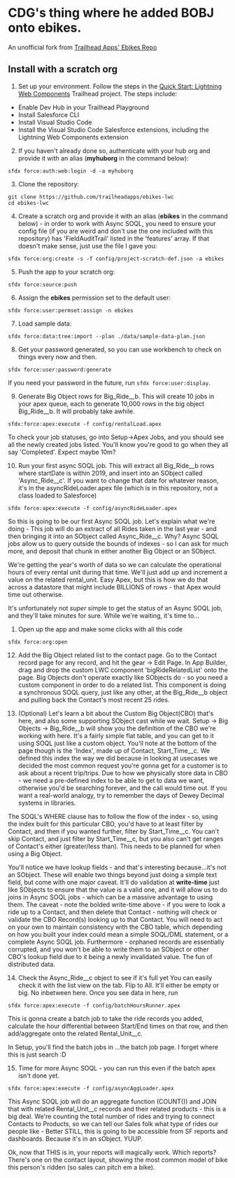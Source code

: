 # CDG's thing where he added BOBJ onto ebikes.
An unofficial fork from [Trailhead Apps' Ebikes Repo](https://github.com/trailheadapps/ebikes-lwc)

## Install with a scratch org

1. Set up your environment. Follow the steps in the [Quick Start: Lightning Web Components](https://trailhead.salesforce.com/content/learn/projects/quick-start-lightning-web-components/) Trailhead project. The steps include:

-   Enable Dev Hub in your Trailhead Playground
-   Install Salesforce CLI
-   Install Visual Studio Code
-   Install the Visual Studio Code Salesforce extensions, including the Lightning Web Components extension

2. If you haven't already done so, authenticate with your hub org and provide it with an alias (**myhuborg** in the command below):

```
sfdx force:auth:web:login -d -a myhuborg
```

3. Clone the repository:

```
git clone https://github.com/trailheadapps/ebikes-lwc
cd ebikes-lwc
```

4. Create a scratch org and provide it with an alias (**ebikes** in the command below) - in order to work with Async SOQL, you need to ensure your config file (if you are weird and don't use the one included with this repository) has 'FieldAuditTrail' listed in the 'features' array. If that doesn't make sense, just use the file I gave you:
```
sfdx force:org:create -s -f config/project-scratch-def.json -a ebikes
```

5. Push the app to your scratch org:

```
sfdx force:source:push
```

6. Assign the **ebikes** permission set to the default user:

```
sfdx force:user:permset:assign -n ebikes
```

7. Load sample data:

```
sfdx force:data:tree:import --plan ./data/sample-data-plan.json
```

8. Get your password generated, so you can use workbench to check on things every now and then.
```
sfdx force:user:password:generate
```
If you need your password in the future, run `sfdx force:user:display`.

9. Generate Big Object rows for Big_Ride__b. This will create 10 jobs in your apex queue, each to generate 10,000 rows in the big object Big_Ride__b. It will probably take awhile. 
```
sfdx:force:apex:execute -f config/rentalLoad.apex
```
To check your job statuses, go into Setup->Apex Jobs, and you should see all the newly created jobs listed. You'll know you're good to go when they all say 'Completed'. Expect maybe 10m?

10. Run your first async SOQL job. This will extract all Big_Ride__b rows where startDate is within 2019, and insert into an SObject called 'Async_Ride__c'. If you want to change that date for whatever reason, it's in the asyncRideLoader.apex file (which is in this repository, not a class loaded to Salesforce)
```
sfdx force:apex:execute -f config/asyncRideLoader.apex
```
So this is going to be our first Async SOQL job. Let's explain what we're doing - This job will do an extract of all Rides taken in the last year - and then bringing it into an SObject called Async_Ride__c. Why? Async SOQL jobs allow us to query outside the bounds of indexes - so I can ask for much more, and deposit that chunk in either another Big Object or an SObject. 

We're getting the year's worth of data so we can calculate the operational hours of every rental unit during that time. We'll just add up and increment a value on the related rental_unit. Easy Apex, but this is how we do that across a datastore that might include BILLIONS of rows - that Apex would time out otherwise. 

It's unfortunately not *super* simple to get the status of an Async SOQL job, and they'll take minutes for sure. While we're waiting, it's time to...

1.  Open up the app and make some clicks with all this code
```
sfdx force:org:open
```

12. Add the Big Object related list to the contact page.
Go to the Contact record page for any record, and hit the gear -> Edit Page. In App Builder, drag and drop the custom LWC component 'bigRideRelatedList' onto the page. Big Objects don't operate exactly like SObjects do - so you need a custom component in order to do a related list. This component is doing a synchronous SOQL query, just like any other, at the Big_Ride__b object and pulling back the Contact's most recent 25 rides. 

13.  (Optional) Let's learn a bit about the Custom Big Object(CBO) that's here, and also some supporting SObject cast while we wait.
Setup -> Big Objects -> Big_Ride__b will show you the definition of the CBO we're working with here. It's a fairly simple flat table, and you can get to it using SOQL just like a custom object. You'll note at the bottom of the page though is the 'Index', made up of Contact, Start_Time__c. We defined this index the way we did because in looking at usecases we decided the most common request you're gonna get for a customer is to ask about a recent trip/trips. Due to how we physically store data in CBO - we need a pre-defined index to be able to get to data we want, otherwise you'd be searching forever, and the call would time out. If you want a real-world analogy, try to remember the days of Dewey Decimal systems in libraries. 

 The SOQL's WHERE clause has to follow the flow of the index - so, using the index built for this particular CBO, you'd have to at least filter by Contact, and then if you wanted further, filter by Start_Time__c. You can't skip Contact, and just filter by Start_Time__c, but you also can't get ranges of Contact's either (greater/less than). This needs to be planned for when using a Big Object.

 You'll notice we have lookup fields - and that's interesting because...it's not an SObject. These will enable two things beyond just doing a simple text field, but come with one major caveat. It'll do validation at **write-time** just like SObjects to ensure that the value is a valid one, and it will allow us to do joins in Async SOQL jobs - which can be a massive advantage to using them. The caveat - note the bolded write-time above - if you were to look a ride up to a Contact, and then delete that Contact - nothing will check or validate the CBO Record(s) looking up to that Contact. You will need to act on your own to maintain consistency with the CBO table, which depending on how you built your index could mean a simple SOQL/DML statement, or a complete Async SOQL job. Furthermore - orphaned records are essentially corrupted, and you won't be able to write them to an SObject or other CBO's lookup field due to it being a newly invalidated value. The fun of distributed data.

14.   Check the Async_Ride__c object to see if it's full yet
You can easily check it with the list view on the tab. Flip to All. It'll either be empty or big. No inbetween here. Once you see data in here, run
```
sfdx force:apex:execute -f config/batchHoursRunner.apex
```
This is gonna create a batch job to take the ride records you added, calculate the hour differential between Start/End times on that row, and then add/aggregate onto the related Rental_Unit__c. 

In Setup, you'll find the batch jobs in ...the batch job page. I forget where this is just search :D

15. Time for more Async SOQL - you can run this even if the batch apex isn't done yet.
```
sfdx force:apex:execute -f config/asyncAggLoader.apex
```
This Async SOQL job will do an aggregate function (COUNT()) and JOIN that with related Rental_Unit__c records and their related products - this is a big deal. We're counting the total number of rides and trying to connect Contacts to Products, so we can tell our Sales folk what type of rides our people like - Better STILL, this is going to be accessible from SF reports and dashboards. Because it's in an sObject. YUUP.

Ok, now that THIS is in, your reports will magically work. Which reports? There's one on the contact layout, showing the most common model of bike this person's ridden (so sales can pitch em a bike).